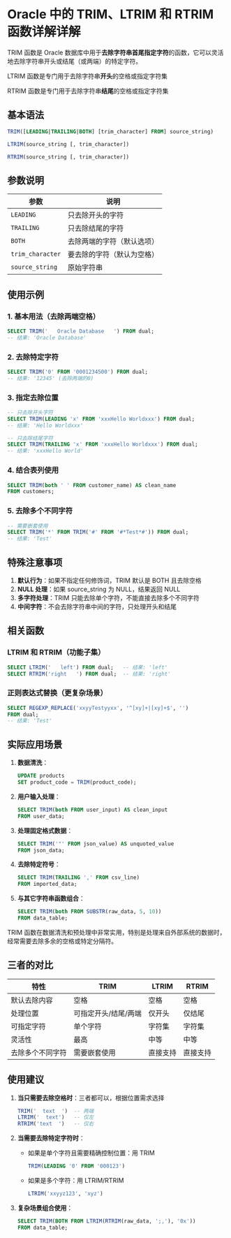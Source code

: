 # Oracle 中的  TRIM、LTRIM 和 RTRIM 函数详解详解

TRIM 函数是 Oracle 数据库中用于**去除字符串首尾指定字符**的函数，它可以灵活地去除字符串开头或结尾（或两端）的特定字符。

LTRIM 函数是专门用于去除字符串**开头**的空格或指定字符集

RTRIM 函数是专门用于去除字符串**结尾**的空格或指定字符集

## 基本语法

```sql
TRIM([LEADING|TRAILING|BOTH] [trim_character] FROM] source_string)

LTRIM(source_string [, trim_character])

RTRIM(source_string [, trim_character])
```

## 参数说明

| 参数 | 说明 |
|------|------|
| `LEADING` | 只去除开头的字符 |
| `TRAILING` | 只去除结尾的字符 |
| `BOTH` | 去除两端的字符（默认选项） |
| `trim_character` | 要去除的字符（默认为空格） |
| `source_string` | 原始字符串 |

## 使用示例

### 1. 基本用法（去除两端空格）

```sql
SELECT TRIM('   Oracle Database   ') FROM dual;
-- 结果: 'Oracle Database'
```

### 2. 去除特定字符

```sql
SELECT TRIM('0' FROM '0001234500') FROM dual;
-- 结果: '12345' (去除两端的0)
```

### 3. 指定去除位置

```sql
-- 只去除开头字符
SELECT TRIM(LEADING 'x' FROM 'xxxHello Worldxxx') FROM dual;
-- 结果: 'Hello Worldxxx'

-- 只去除结尾字符
SELECT TRIM(TRAILING 'x' FROM 'xxxHello Worldxxx') FROM dual;
-- 结果: 'xxxHello World'
```

### 4. 结合表列使用

```sql
SELECT TRIM(both ' ' FROM customer_name) AS clean_name
FROM customers;
```

### 5. 去除多个不同字符

```sql
-- 需要嵌套使用
SELECT TRIM('*' FROM TRIM('#' FROM '#*Test*#')) FROM dual;
-- 结果: 'Test'
```

## 特殊注意事项

1. **默认行为**：如果不指定任何修饰词，TRIM 默认是 BOTH 且去除空格
2. **NULL 处理**：如果 source_string 为 NULL，结果返回 NULL
3. **多字符处理**：TRIM 只能去除单个字符，不能直接去除多个不同字符
4. **中间字符**：不会去除字符串中间的字符，只处理开头和结尾

## 相关函数

### LTRIM 和 RTRIM（功能子集）

```sql
SELECT LTRIM('   left') FROM dual;   -- 结果: 'left'
SELECT RTRIM('right   ') FROM dual;  -- 结果: 'right'
```

### 正则表达式替换（更复杂场景）

```sql
SELECT REGEXP_REPLACE('xxyyTestyyxx', '^[xy]+|[xy]+$', '') 
FROM dual;
-- 结果: 'Test'
```

## 实际应用场景

1. **数据清洗**：
   ```sql
   UPDATE products 
   SET product_code = TRIM(product_code);
   ```

2. **用户输入处理**：
   ```sql
   SELECT TRIM(both FROM user_input) AS clean_input
   FROM user_data;
   ```

3. **处理固定格式数据**：
   ```sql
   SELECT TRIM('"' FROM json_value) AS unquoted_value
   FROM json_data;
   ```

4. **去除特定符号**：
   ```sql
   SELECT TRIM(TRAILING ',' FROM csv_line) 
   FROM imported_data;
   ```

5. **与其它字符串函数组合**：
   ```sql
   SELECT TRIM(both FROM SUBSTR(raw_data, 5, 10))
   FROM data_table;
   ```

TRIM 函数在数据清洗和预处理中非常实用，特别是处理来自外部系统的数据时，经常需要去除多余的空格或特定分隔符。

## 三者的对比

| 特性             | TRIM                 | LTRIM    | RTRIM    |
| ---------------- | -------------------- | -------- | -------- |
| 默认去除内容     | 空格                 | 空格     | 空格     |
| 处理位置         | 可指定开头/结尾/两端 | 仅开头   | 仅结尾   |
| 可指定字符       | 单个字符             | 字符集   | 字符集   |
| 灵活性           | 最高                 | 中等     | 中等     |
| 去除多个不同字符 | 需要嵌套使用         | 直接支持 | 直接支持 |

## 使用建议

1. **当只需要去除空格时**：三者都可以，根据位置需求选择
   ```sql
   TRIM('  text  ')  -- 两端
   LTRIM('  text')   -- 仅左
   RTRIM('text  ')   -- 仅右
   ```

2. **当需要去除特定字符时**：
   
   - 如果是单个字符且需要精确控制位置：用 TRIM
     ```sql
     TRIM(LEADING '0' FROM '000123')
     ```
   - 如果是多个字符：用 LTRIM/RTRIM
     ```sql
     LTRIM('xxyyz123', 'xyz')
     ```
   
3. **复杂场景组合使用**：
   ```sql
   SELECT TRIM(BOTH FROM LTRIM(RTRIM(raw_data, ';,'), '0x'))
   FROM data_table;
   ```
